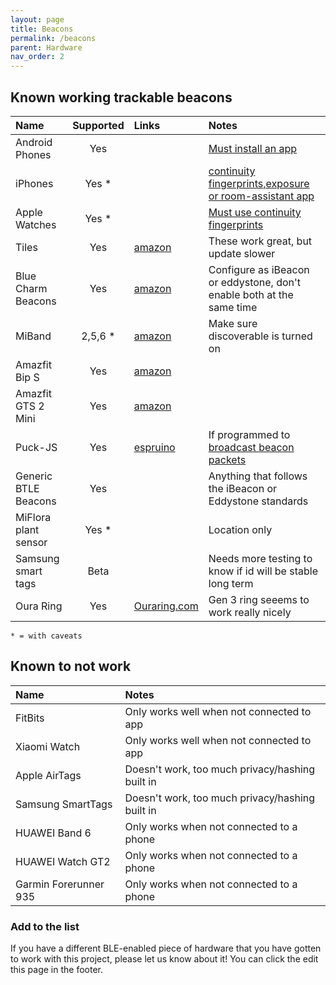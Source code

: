 ```yaml
---
layout: page
title: Beacons
permalink: /beacons
parent: Hardware
nav_order: 2
---
```


## Known working trackable beacons

| Name                 | Supported | Links                                       | Notes                                                                |
|:---------------------|:---------:|:--------------------------------------------|:---------------------------------------------------------------------|
| Android Phones       | Yes       |                                             | [Must install an app](/beacons/apps)
| iPhones              | Yes *     |                                             | [continuity fingerprints,exposure or room-assistant app](/beacons/apps)
| Apple Watches        | Yes *     |                                             | [Must use continuity fingerprints](/beacons/apps)
| Tiles                | Yes       | [amazon](https://amzn.to/3h77T5f)           | These work great, but update slower
| Blue Charm Beacons   | Yes       | [amazon](https://amzn.to/2YGdA3w)           | Configure as iBeacon or eddystone, don't enable both at the same time
| MiBand               | 2,5,6 *   | [amazon](https://amzn.to/3E8AJMh)           | Make sure discoverable is turned on
| Amazfit Bip S        | Yes       | [amazon](https://amzn.to/3C4DyMK)           |
| Amazfit GTS 2 Mini   | Yes       | [amazon](https://www.amazon.com/dp/B08PCYKXV5?psc=1&ref=ppx_yo2ov_dt_b_product_details)  |
| Puck-JS              | Yes       | [espruino](https://www.espruino.com/Puck.js)| If programmed to [broadcast beacon packets](https://gist.github.com/jptrsn/d6cb9b9cdbcd41f3500708f8b694cad2)
| Generic BTLE Beacons | Yes       |                                             | Anything that follows the iBeacon or Eddystone standards
| MiFlora plant sensor | Yes *     |                                             | Location only
| Samsung smart tags   | Beta      |                                             | Needs more testing to know if id will be stable long term
| Oura Ring            | Yes       | [Ouraring.com](https://ouraring.com/)       | Gen 3 ring seeems to work really nicely

`* = with caveats`

## Known to not work

| Name                  | Notes                                                                |
|:----------------------|:---------------------------------------------------------------------|
| FitBits               | Only works well when not connected to app
| Xiaomi Watch          | Only works well when not connected to app
| Apple AirTags         | Doesn't work, too much privacy/hashing built in
| Samsung SmartTags     | Doesn't work, too much privacy/hashing built in
| HUAWEI Band 6         | Only works when not connected to a phone
| HUAWEI Watch GT2      | Only works when not connected to a phone
| Garmin Forerunner 935 | Only works when not connected to a phone

### Add to the list

If you have a different BLE-enabled piece of hardware that you have gotten to work with this project, please let us know about it! You can click the edit this page in the footer.
